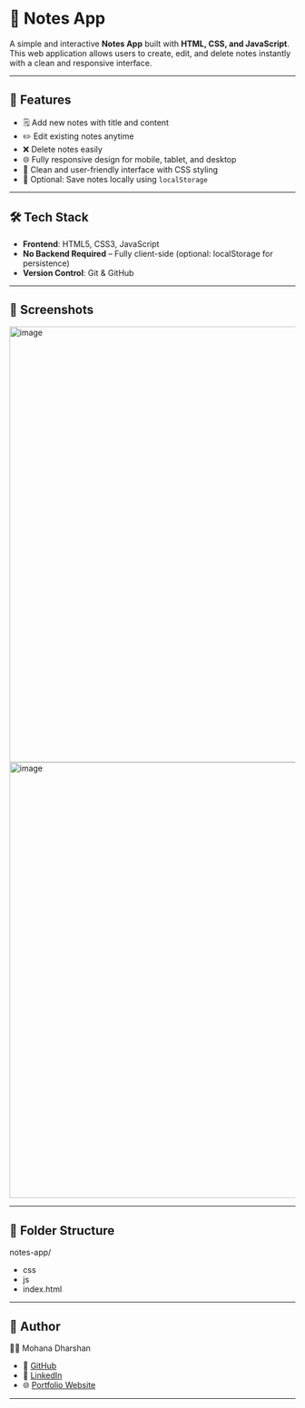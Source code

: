 # 📝 Notes App

A simple and interactive **Notes App** built with **HTML, CSS, and JavaScript**. This web application allows users to create, edit, and delete notes instantly with a clean and responsive interface.

---

## 🚀 Features

- 🗒️ Add new notes with title and content  
- ✏️ Edit existing notes anytime  
- ❌ Delete notes easily  
- 🌐 Fully responsive design for mobile, tablet, and desktop  
- 🎨 Clean and user-friendly interface with CSS styling  
- 💾 Optional: Save notes locally using `localStorage`  

---

## 🛠️ Tech Stack

- **Frontend**: HTML5, CSS3, JavaScript  
- **No Backend Required** – Fully client-side (optional: localStorage for persistence)  
- **Version Control**: Git & GitHub  

---

## 📸 Screenshots

<img width="1366" height="768" alt="image" src="https://github.com/user-attachments/assets/e2c59b84-eccb-4e36-bcf2-92188b9a8b4e" />
<img width="1366" height="768" alt="image" src="https://github.com/user-attachments/assets/6c9c806c-bfa9-4756-9b6e-5b1922ef26dc" />

---

## 📂 Folder Structure

notes-app/
- css
- js
- index.html 

---

## 🤝 Author

👨‍💻 Mohana Dharshan
- 🐙 [GitHub](https://github.com/MDharshan27)
- 💼 [LinkedIn](https://www.linkedin.com/in/mdharshan)
- 🌐 [Portfolio Website](https://mdharshan27.github.io/Protfolio/)

---

